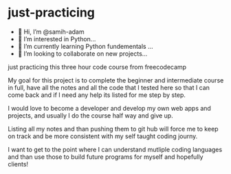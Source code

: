# just-practicing
- 👋 Hi, I’m @samih-adam
- 👀 I’m interested in Python...
- 🌱 I’m currently learning Python fundementals ...
- 💞️ I’m looking to collaborate on new projects...



just practicing this three hour code course from freecodecamp

My goal for this project is to complete the beginner and intermediate course in full, have all the notes and all the code that I tested here so that I can come back 
and if I need any help its listed for me step by step. 

I would love to become a developer and develop my own web apps and projects, and usually I do the course half way and give up. 

Listing all my notes and than pushing them to git hub will force me to keep on track and be more consistent with my self taught coding journy. 

I want to get to the point where I can understand mutliple coding languages and than use those to build future programs for myself and hopefully clients!


